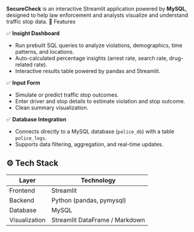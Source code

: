 
**SecureCheck** is an interactive Streamlit application powered by **MySQL**, designed to help law enforcement and analysts visualize and understand traffic stop data.
🧩 Features

✅ **Insight Dashboard**
- Run prebuilt SQL queries to analyze violations, demographics, time patterns, and locations.  
- Auto-calculated percentage insights (arrest rate, search rate, drug-related rate).  
- Interactive results table powered by pandas and Streamlit.

✅ **Input Form**
- Simulate or predict traffic stop outcomes.  
- Enter driver and stop details to estimate violation and stop outcome.  
- Clean summary visualization.

✅ **Database Integration**
- Connects directly to a MySQL database (`police_db`) with a table `police_logs`.  
- Supports data filtering, aggregation, and real-time updates.

## ⚙️ Tech Stack

| Layer | Technology |
|--------|-------------|
| Frontend | Streamlit |
| Backend | Python (pandas, pymysql) |
| Database | MySQL |
| Visualization | Streamlit DataFrame / Markdown |


